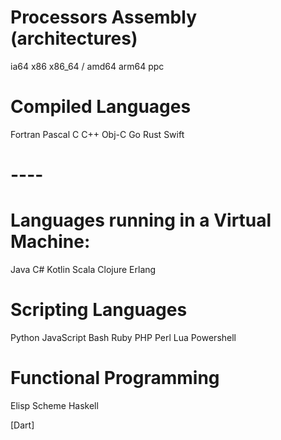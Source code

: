 # Processors Assembly (architectures)
ia64
x86
x86_64 / amd64
arm64
ppc

# Compiled Languages
Fortran
Pascal
C
C++
Obj-C
Go
Rust
Swift


# ----

# Languages running in a Virtual Machine:
Java
C#
Kotlin
Scala
Clojure
Erlang

# Scripting Languages
Python
JavaScript
Bash
Ruby
PHP
Perl
Lua
Powershell


# Functional Programming
Elisp
Scheme
Haskell

[Dart]